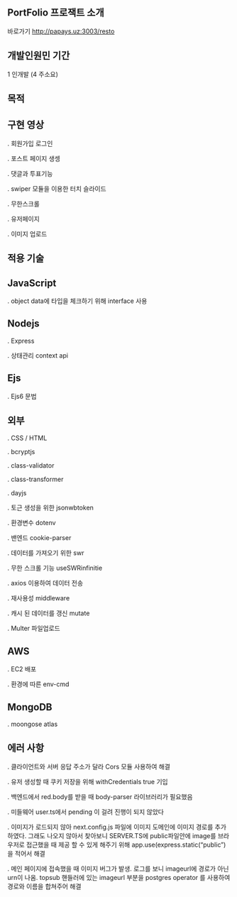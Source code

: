  PortFolio 프로잭트 소개
 ---------------

바로가기 http://papays.uz:3003/resto


개발인원민 기간
---------------

1 인개발 (4 주소요)


목적
------

구현 영상
---------------

. 회원가입 로그인

. 포스트 페이지 생셍

. 댓글과 투표기능

. swiper 모듈을 이용한 터치 슬라이드

. 무한스크롤

. 유저페이지

. 이미지 업로드



적용 기술
---------------




JavaScript
---------------

. object data에 타입을 체크하기 위해 interface 사용


Nodejs
---------------

. Express

. 상태관리 context api


Ejs
---------------

. Ejs6 문법



외부
---------------

. CSS / HTML

. bcryptjs

. class-validator

. class-transformer

. dayjs

. 토근 생성을 위한 jsonwbtoken

. 환경변수 dotenv

. 밴엔드 cookie-parser

. 데이터를 가져오기 위한 swr

. 무한 스크롤 기능 useSWRinfinitie

. axios 이용하여 데이터 전송

. 재사용성 middleware

. 캐시 된 데이터를 갱신 mutate

. Multer 파일업로드



AWS
---------------

. EC2 배포

. 환경에 따른 env-cmd


MongoDB
---------------
. moongose atlas



에러 사항
---------------

. 클라이언트와 서버 응답 주소가 달라 Cors 모듈 사용하여 해결

. 유저 생성할 때 쿠키 저장을 위해 withCredentials true 기입

. 백엔드에서 red.body를 받을 때 body-parser 라이브러리가 필요했음

. 미들웨어 user.ts에서 pending 이 걸려 진행이 되지 않았다

. 이미지가 로드되지 않아 next.config.js 파일에 이미지 도메인에 이미지 경로를 추가하였다. 그래도 나오지 않아서 찾아보니 SERVER.TS에 public파일안에 image를 브라우저로 접근했을 때 제공 할 수 있게 해주기 위해 app.use(express.static(“public”)을 적어서 해결

. 메인 페이지에 접속했을 때 이미지 버그가 발생. 로그를 보니 imageurl에 경로가 아닌 urn이 나옴. topsub 핸들러에 있는 imageurl 부분을 postgres operator 를 사용하여 경로와 이름을 합쳐주어 해결


















